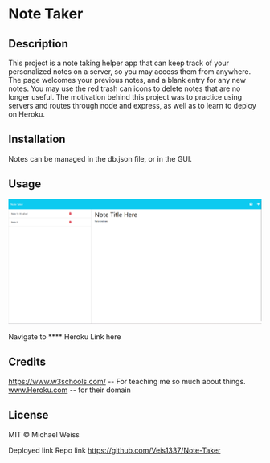 # Note Taker

## Description

This project is a note taking helper app that can keep track of your personalized notes on a server, so you may access them from anywhere.  The page welcomes your previous notes, and a blank entry for any new notes.  You may use the red trash can icons to delete notes that are no longer useful. The motivation behind this project was to practice using servers and routes through node and express, as well as to learn to deploy on Heroku.  

## Installation

Notes can be managed in the db.json file, or in the GUI. 

## Usage
![](./Media/Screenshot%202023-02-13%20115256.png)

Navigate to **** Heroku Link here  

## Credits

https://www.w3schools.com/ -- For teaching me so much about things. 
www.Heroku.com -- for their domain

## License

MIT © Michael Weiss

Deployed link
Repo link
https://github.com/Veis1337/Note-Taker
